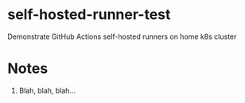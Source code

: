 # self-hosted-runner-test
Demonstrate GitHub Actions self-hosted runners on home k8s cluster

# Notes
1. Blah, blah, blah...
